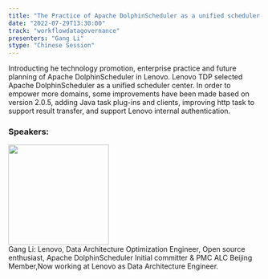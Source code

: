 ```yaml
---
title: "The Practice of Apache DolphinScheduler as a unified scheduler center in Lenovo"
date: "2022-07-29T13:30:00"
track: "workflowdatagovernance"
presenters: "Gang Li"
stype: "Chinese Session"
---
```

Introducting he technology promotion, enterprise practice and future planning of Apache DolphinScheduler in Lenovo.
Lenovo TDP selected Apache DolphinScheduler as a unified scheduler center. 
In order to empower more domains, some improvements have been made based on version 2.0.5, adding Java task plug-ins and clients, improving http task to support result transfer, and support Lenovo internal authentication.
 ### Speakers: 
 <img src="images/speaker/1162.png" width="200" /><br>Gang Li: Lenovo, Data Architecture Optimization Engineer, Open source enthusiast, Apache DolphinScheduler Initial committer & PMC
ALC Beijing Member,Now working at Lenovo as Data Architecture Engineer.

 